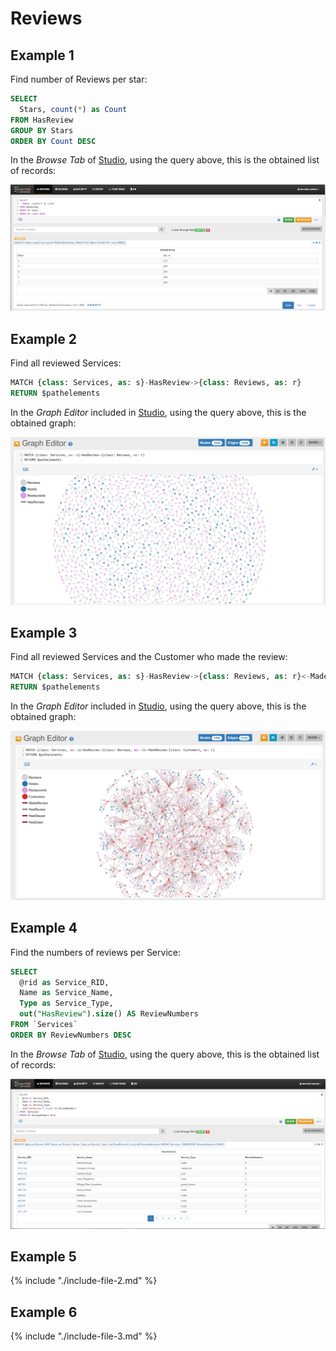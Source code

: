 
# Reviews 

## Example 1

Find number of Reviews per star:

```sql
SELECT 
  Stars, count(*) as Count 
FROM HasReview 
GROUP BY Stars 
ORDER BY Count DESC
```

In the _Browse Tab_ of [Studio](../../../studio/README.md), using the query above, this is the obtained list of records:

![](../../../images/demo-dbs/social-travel-agency/query_33_browse.png)


## Example 2

Find all reviewed Services:

```sql
MATCH {class: Services, as: s}-HasReview->{class: Reviews, as: r} 
RETURN $pathelements
```

In the _Graph Editor_ included in [Studio](../../../studio/README.md), using the query above, this is the obtained graph:

![](../../../images/demo-dbs/social-travel-agency/query_45_graph.png)


## Example 3

Find all reviewed Services and the Customer who made the review:

```sql
MATCH {class: Services, as: s}-HasReview->{class: Reviews, as: r}<-MadeReview-{class: Customers, as: c} 
RETURN $pathelements 
```

In the _Graph Editor_ included in [Studio](../../../studio/README.md), using the query above, this is the obtained graph:

![](../../../images/demo-dbs/social-travel-agency/query_46_graph.png)


## Example 4

Find the numbers of reviews per Service:

```sql
SELECT 
  @rid as Service_RID,
  Name as Service_Name,
  Type as Service_Type,
  out("HasReview").size() AS ReviewNumbers 
FROM `Services` 
ORDER BY ReviewNumbers DESC
```

In the _Browse Tab_ of [Studio](../../../studio/README.md), using the query above, this is the obtained list of records:

![](../../../images/demo-dbs/social-travel-agency/query_34_browse.png)


## Example 5

{% include "./include-file-2.md" %}


## Example 6

{% include "./include-file-3.md" %}
